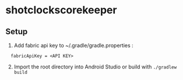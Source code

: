 # shotclockscorekeeper

## Setup

1) Add fabric api key to ~/.gradle/gradle.properties :
```
  fabricApiKey = <API KEY>
```

2) Import the root directory into Android Studio or build with `./gradlew build`
